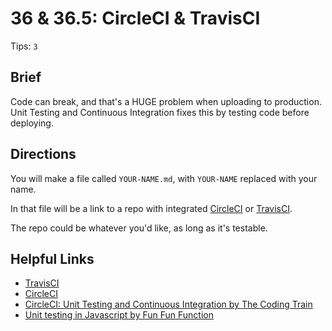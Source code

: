 # 36 & 36.5: CircleCI & TravisCI

Tips: `3`

## Brief

Code can break, and that's a HUGE problem when uploading to production. Unit Testing and Continuous Integration fixes this by testing code before deploying.

## Directions

You will make a file called `YOUR-NAME.md`, with `YOUR-NAME` replaced with your name.

In that file will be a link to a repo with integrated [CircleCI](https://circleci.com/) or [TravisCI](https://travis-ci.org/).

The repo could be whatever you'd like, as long as it's testable.

## Helpful Links

- [TravisCI](https://travis-ci.org/)
- [CircleCI](https://circleci.com/)
- [CircleCI: Unit Testing and Continuous Integration by The Coding Train](https://www.youtube.com/playlist?list=PLRqwX-V7Uu6bLqwFa52YGEHy-L1-D_Ve-)
- [Unit testing in Javascript by Fun Fun Function](https://www.youtube.com/playlist?list=PL0zVEGEvSaeF_zoW9o66wa_UCNE3a7BEr)
